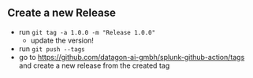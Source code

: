 ## Create a new Release

- run `git tag -a 1.0.0 -m "Release 1.0.0"`
  - update the version!
- run `git push --tags`
- go to https://github.com/datagon-ai-gmbh/splunk-github-action/tags and create a new release from the created tag
